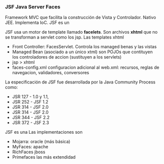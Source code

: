 ### JSF Java Server Faces

Framework MVC que facilita la construcción de Vista y Controlador. Nativo JEE. Implementa IoC. JSF es un  

JSF usa un motor de template llamado **facelets**. Son archivos **xhtml** que no se transforman a servlet como los jsp. Las templates xhtml  

* Front Controller: FacesServlet. Controla los managed benas y las vistas
* Managed Bean (asociado a un único xtml) son POJOs que contituyen los controladores de accion (sustituyen a los servlets) 
* jsp > xhtml
* faces-config.xml configuracion adicional al web.xml: recursos, reglas de navegacion, validadores, conversores

La especificación de JSF fue desarrollada por la Java Community Process como: 

* JSR 127 - 1.0 y 1.1, 
* JSR 252 - JSF 1.2 
* JSR 314 - JSF 2.0
* JSR 314 - JSF 2.0 
* JSR 344 - JSF 2.2  
* JSR 372 - JSF 2.3  


JSF es una Las implementaciones son

* Mojarra: oracle (más básica)
* MyFaces: apache
* RichFaces jboss
* Primefaces las más extendidad 
